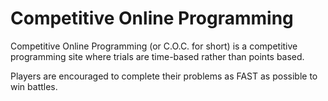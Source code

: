 # Competitive Online Programming

Competitive Online Programming (or C.O.C. for short) is a competitive programming site where trials are time-based rather than points based.

Players are encouraged to complete their problems as FAST as possible to win battles.

